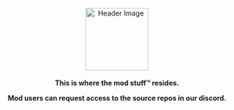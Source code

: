 <div align="center"><a href="https://github.com/wfvrc/Wildfire"><img src="https://user-images.githubusercontent.com/88040277/164110540-c955f653-0bbc-4052-a391-f04518cc5339.png" alt="Header Image" style="width:128x;height:128px;" align="center"></a><br><br><strong>
This is where the mod stuff™ resides. 
  
Mod users can request access to the source repos in our discord.
  
</strong></div>
